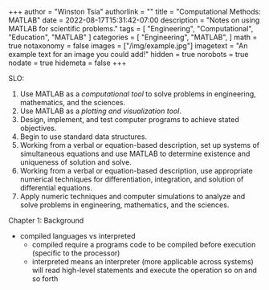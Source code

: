 +++
author = "Winston Tsia"
authorlink = ""
title = "Computational Methods: MATLAB"
date = 2022-08-17T15:31:42-07:00
description = "Notes on using MATLAB for scientific problems."
tags = [
    "Engineering",
    "Computational",
    "Education",
    "MATLAB"
]
categories = [
    "Engineering",
    "MATLAB",
]
math = true
notaxonomy = false
images = ["/img/example.jpg"]
imagetext = "An example text for an image you could add!"
hidden = true
norobots = true
nodate = true
hidemeta = false
+++

SLO:
1. Use MATLAB as a *computational tool* to solve problems in engineering, mathematics, and the sciences.
2. Use MATLAB as a *plotting and visualization tool*.
3. Design, implement, and test computer programs to achieve stated objectives.
4. Begin to use standard data structures.
5. Working from a verbal or equation-based description, set up systems of simultaneous equations and use MATLAB to determine existence and uniqueness of solution and solve.
6. Working from a verbal or equation-based description, use appropriate numerical techniques for differentiation, integration, and solution of differential equations.
7. Apply numeric techniques and computer simulations to analyze and solve problems in engineering, mathematics, and the sciences.

Chapter 1: Background
- compiled languages vs interpreted
  - compiled require a programs code to be compiled before execution (specific to the processor)
  - interpreted means an interpreter (more applicable across systems) will read high-level statements and execute the operation so on and so forth